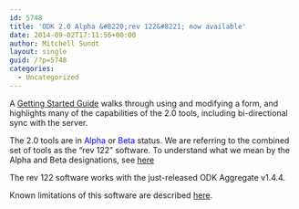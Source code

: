 ```yaml
---
id: 5748
title: 'ODK 2.0 Alpha &#8220;rev 122&#8221; now available'
date: 2014-09-02T17:11:56+00:00
author: Mitchell Sundt
layout: single
guid: /?p=5748
categories:
  - Uncategorized
---
```

A [Getting Started Guide](/use/getting-started-rev122/) walks through using and modifying a form, and highlights many of the capabilities of the 2.0 tools, including bi-directional sync with the server.

The 2.0 tools are in <font color="blue">Alpha</font> or <font color="blue">Beta</font> status. We are referring to the combined set of tools as the &#8220;rev 122&#8221; software. To understand what we mean by the Alpha and Beta designations, see [here](/use/2_0_tools/#Release_Designations)

The rev 122 software works with the just-released ODK Aggregate v1.4.4.

Known limitations of this software are described [here](/use/2_0_tools/#Limitations).
